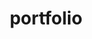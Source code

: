 ﻿---
layout: page

permalink: /portfolio/

title: portfolio

description: Here you can find some of the projects I've worked on and cool things I've done, whether they've been for class, an internship, a competition, or just for fun.
---


